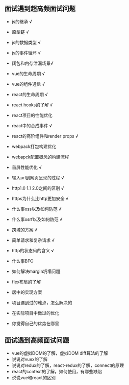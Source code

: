 
## 面试遇到超高频面试问题
- js的继承 √
- 原型链 √
- js的数据类型 √
- js的事件循环 √

- 闭包和内存泄漏场景√

- vue的生命周期  √
- vue的组件通信  √
- react的生命周期  √
- react hooks的了解 √
- react项目的性能优化
- react中的合成事件  √
- react的高阶组件和render props  √

- webpack打包构建优化 
- webapck配置概念的构建流程

- 首屏性能优化   √
- 输入url到网页呈现的过程  √
- http1.0 1.1 2.0之间的区别  √
- https为什么比http更加安全  √

- 什么事xss以及如何防范  √
- 什么事xsrf以及如何防范  √
- 跨域的方案   √
- 简单请求和复杂请求  √
- http的状态码的含义  √

- 什么事BFC
- 如何解决margin坍塌问题
- flex布局的了解
- 居中的实现方案

- 项目遇到过的难点，怎么解决的
- 在实际项目中做过的优化
- 你觉得自己的优势在哪里

## 面试遇到高频面试问题

- vue的虚拟DOM的了解，虚拟DOM diff算法的了解
- 说说对vuex的了解
- 说说对redux的了解，react-redux的了解，connect的原理
- react的context的了解，如何使用，有哪些缺陷
- 说说vue和react的区别
